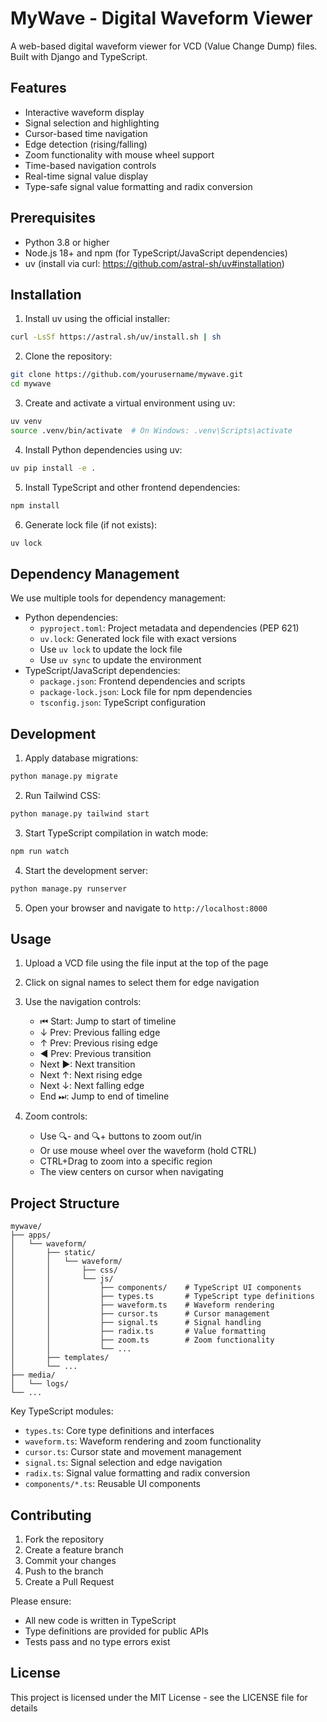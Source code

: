 # MyWave - Digital Waveform Viewer

A web-based digital waveform viewer for VCD (Value Change Dump) files. Built with Django and TypeScript.

## Features

- Interactive waveform display
- Signal selection and highlighting
- Cursor-based time navigation
- Edge detection (rising/falling)
- Zoom functionality with mouse wheel support
- Time-based navigation controls
- Real-time signal value display
- Type-safe signal value formatting and radix conversion

## Prerequisites

- Python 3.8 or higher
- Node.js 18+ and npm (for TypeScript/JavaScript dependencies)
- uv (install via curl: https://github.com/astral-sh/uv#installation)

## Installation

1. Install uv using the official installer:
```bash
curl -LsSf https://astral.sh/uv/install.sh | sh
```

2. Clone the repository:
```bash
git clone https://github.com/yourusername/mywave.git
cd mywave
```

3. Create and activate a virtual environment using uv:
```bash
uv venv
source .venv/bin/activate  # On Windows: .venv\Scripts\activate
```

4. Install Python dependencies using uv:
```bash
uv pip install -e .
```

5. Install TypeScript and other frontend dependencies:
```bash
npm install
```

6. Generate lock file (if not exists):
```bash
uv lock
```

## Dependency Management

We use multiple tools for dependency management:
- Python dependencies:
  - `pyproject.toml`: Project metadata and dependencies (PEP 621)
  - `uv.lock`: Generated lock file with exact versions
  - Use `uv lock` to update the lock file
  - Use `uv sync` to update the environment
- TypeScript/JavaScript dependencies:
  - `package.json`: Frontend dependencies and scripts
  - `package-lock.json`: Lock file for npm dependencies
  - `tsconfig.json`: TypeScript configuration

## Development

1. Apply database migrations:
```bash
python manage.py migrate
```

2. Run Tailwind CSS:
```bash
python manage.py tailwind start
```

3. Start TypeScript compilation in watch mode:
```bash
npm run watch
```

4. Start the development server:
```bash
python manage.py runserver
```

5. Open your browser and navigate to `http://localhost:8000`

## Usage

1. Upload a VCD file using the file input at the top of the page
2. Click on signal names to select them for edge navigation
3. Use the navigation controls:
   - ⏮ Start: Jump to start of timeline
   - ↓ Prev: Previous falling edge
   - ↑ Prev: Previous rising edge
   - ◀ Prev: Previous transition
   - Next ▶: Next transition
   - Next ↑: Next rising edge
   - Next ↓: Next falling edge
   - End ⏭: Jump to end of timeline

4. Zoom controls:
   - Use 🔍- and 🔍+ buttons to zoom out/in
   - Or use mouse wheel over the waveform (hold CTRL)
   - CTRL+Drag to zoom into a specific region
   - The view centers on cursor when navigating

## Project Structure

```
mywave/
├── apps/
│   └── waveform/
│       ├── static/
│       │   └── waveform/
│       │       ├── css/
│       │       └── js/
│       │           ├── components/    # TypeScript UI components
│       │           ├── types.ts       # TypeScript type definitions
│       │           ├── waveform.ts    # Waveform rendering
│       │           ├── cursor.ts      # Cursor management
│       │           ├── signal.ts      # Signal handling
│       │           ├── radix.ts       # Value formatting
│       │           ├── zoom.ts        # Zoom functionality
│       │           └── ...
│       ├── templates/
│       └── ...
├── media/
│   └── logs/
└── ...
```

Key TypeScript modules:
- `types.ts`: Core type definitions and interfaces
- `waveform.ts`: Waveform rendering and zoom functionality
- `cursor.ts`: Cursor state and movement management
- `signal.ts`: Signal selection and edge navigation
- `radix.ts`: Signal value formatting and radix conversion
- `components/*.ts`: Reusable UI components

## Contributing

1. Fork the repository
2. Create a feature branch
3. Commit your changes
4. Push to the branch
5. Create a Pull Request

Please ensure:
- All new code is written in TypeScript
- Type definitions are provided for public APIs
- Tests pass and no type errors exist

## License

This project is licensed under the MIT License - see the LICENSE file for details
